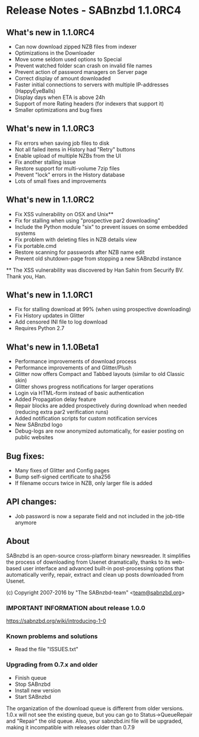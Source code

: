 Release Notes  -  SABnzbd 1.1.0RC4
==================================

## What's new in 1.1.0RC4
- Can now download zipped NZB files from indexer
- Optimizations in the Downloader
- Move some seldom used options to Special
- Prevent watched folder scan crash on invalid file names
- Prevent action of password managers on Server page
- Correct display of amount downloaded
- Faster initial connections to servers with multiple IP-addresses (HappyEyeBalls)
- Display days when ETA is above 24h
- Support of more Rating headers (for indexers that support it)
- Smaller optimizations and bug fixes


## What's new in 1.1.0RC3
- Fix errors when saving job files to disk
- Not all failed items in History had "Retry" buttons
- Enable upload of multiple NZBs from the UI
- Fix another stalling issue
- Restore support for multi-volume 7zip files
- Prevent "lock" errors in the History database
- Lots of small fixes and improvements


## What's new in 1.1.0RC2
- Fix XSS vulnerability on OSX and Unix**
- Fix for stalling when using "prospective par2 downloading"
- Include the Python module "six" to prevent issues on some embedded systems
- Fix problem with deleting files in NZB details view
- Fix portable.cmd
- Restore scanning for passwords after NZB name edit
- Prevent old shutdown-page from stopping a new SABnzbd instance

** The XSS vulnerability was discovered by Han Sahin from Securify BV.
Thank you, Han.

## What's new in 1.1.0RC1
- Fix for stalling download at 99% (when using prospective downloading)
- Fix History updates in Glitter
- Add censored INI file to log download
- Requires Python 2.7


## What's new in 1.1.0Beta1
- Performance improvements of download process
- Performance improvements of and Glitter/Plush
- Glitter now offers Compact and Tabbed layouts (similar to old Classic skin)
- Glitter shows progress notifications for larger operations
- Login via HTML-form instead of basic authentication
- Added Propagation delay feature
- Repair blocks are added prospectively during download when needed (reducing extra par2 verification runs)
- Added notification scripts for custom notification services
- New SABnzbd logo
- Debug-logs are now anonymized automatically, for easier posting on public websites

## Bug fixes:
- Many fixes of Glitter and Config pages
- Bump self-signed certificate to sha256
- If filename occurs twice in NZB, only larger file is added

## API changes:
- Job password is now a separate field and not included in the job-title anymore


## About
  SABnzbd is an open-source cross-platform binary newsreader.
  It simplifies the process of downloading from Usenet dramatically,
  thanks to its web-based user interface and advanced
  built-in post-processing options that automatically verify, repair,
  extract and clean up posts downloaded from Usenet.

  (c) Copyright 2007-2016 by "The SABnzbd-team" \<team@sabnzbd.org\>


### IMPORTANT INFORMATION about release 1.0.0
<https://sabnzbd.org/wiki/introducing-1-0>

### Known problems and solutions
- Read the file "ISSUES.txt"

### Upgrading from 0.7.x and older
- Finish queue
- Stop SABnzbd
- Install new version
- Start SABnzbd

The organization of the download queue is different from older versions.
1.0.x will not see the existing queue, but you can go to
Status->QueueRepair and "Repair" the old queue.
Also, your sabnzbd.ini file will be upgraded, making it
incompatible with releases older than 0.7.9
